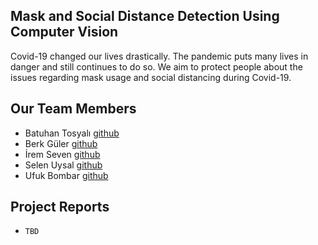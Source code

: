 ## Mask and Social Distance Detection Using Computer Vision

Covid-19 changed our lives drastically. The pandemic puts many lives in danger and still continues to do so. We aim to protect people about the issues regarding mask usage and social distancing during Covid-19.


## Our Team Members

* Batuhan Tosyalı [github](https://github.com/Batucan2601)
* Berk Güler [github](https://github.com/Wondrous27)
* İrem Seven [github](https://github.com/iremsvn)
* Selen Uysal [github](https://github.com/tobeannounced)
* Ufuk Bombar [github](https://github.com/ubombar)

## Project Reports
* ```TBD```
